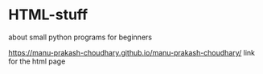 # HTML-stuff
about small python programs for beginners

https://manu-prakash-choudhary.github.io/manu-prakash-choudhary/ link for the html page
